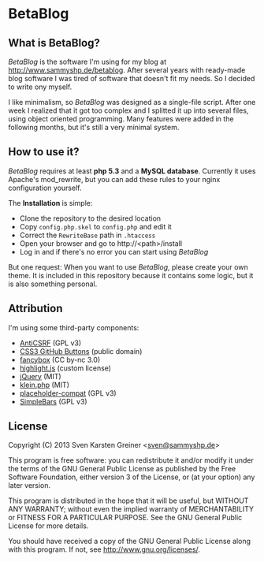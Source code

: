 # BetaBlog

## What is BetaBlog?

*BetaBlog* is the software I'm using for my blog at <http://www.sammyshp.de/betablog>. After several years with ready-made blog software I was tired of software that doesn't fit my needs. So I decided to write ony myself.

I like minimalism, so *BetaBlog* was designed as a single-file script. After one week I realized that it got too complex and I splitted it up into several files, using object oriented programming. Many features were added in the following months, but it's still a very minimal system.


## How to use it?

*BetaBlog* requires at least **php 5.3** and a **MySQL database**. Currently it uses Apache's mod&#95;rewrite, but you can add these rules to your nginx configuration yourself.

The **Installation** is simple:

- Clone the repository to the desired location
- Copy `config.php.skel` to `config.php` and edit it
- Correct the `RewriteBase` path in `.htaccess`
- Open your browser and go to http://&lt;path&gt;/install
- Log in and if there's no error you can start using *BetaBlog*

But one request: When you want to use *BetaBlog*, please create your own theme. It is included in this repository because it contains some logic, but it is also something personal.


## Attribution

I'm using some third-party components:

- [AntiCSRF](https://github.com/SammysHP/phpAntiCSRF) (GPL v3)
- [CSS3 GitHub Buttons](https://github.com/SammysHP/css3-github-buttons) (public domain)
- [fancybox](http://fancyapps.com/fancybox/) (CC by-nc 3.0)
- [highlight.js](http://softwaremaniacs.org/soft/highlight/en/) (custom license)
- [jQuery](http://jquery.com/) (MIT)
- [klein.php](https://github.com/chriso/klein.php) (MIT)
- [placeholder-compat](https://github.com/SammysHP/placeholder-compat) (GPL v3)
- [SimpleBars](https://github.com/SammysHP/SimpleBars) (GPL v3)


## License

Copyright (C) 2013 Sven Karsten Greiner &lt;<sven@sammyshp.de>&gt;

This program is free software: you can redistribute it and/or modify it under the terms of the GNU General Public License as published by the Free Software Foundation, either version 3 of the License, or (at your option) any later version.

This program is distributed in the hope that it will be useful, but WITHOUT ANY WARRANTY; without even the implied warranty of MERCHANTABILITY or FITNESS FOR A PARTICULAR PURPOSE. See the GNU General Public License for more details.

You should have received a copy of the GNU General Public License along with this program. If not, see <http://www.gnu.org/licenses/>.
